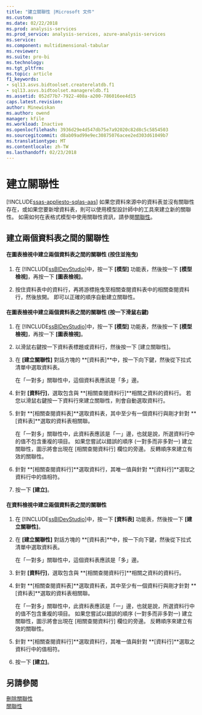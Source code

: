 ```yaml
---
title: "建立關聯性 |Microsoft 文件"
ms.custom: 
ms.date: 02/22/2018
ms.prod: analysis-services
ms.prod_service: analysis-services, azure-analysis-services
ms.service: 
ms.component: multidimensional-tabular
ms.reviewer: 
ms.suite: pro-bi
ms.technology: 
ms.tgt_pltfrm: 
ms.topic: article
f1_keywords:
- sql13.asvs.bidtoolset.createrelatdb.f1
- sql13.asvs.bidtoolset.managereldb.f1
ms.assetid: 052d77b7-7922-408a-a200-786016ee4d15
caps.latest.revision: 
author: Minewiskan
ms.author: owend
manager: kfile
ms.workload: Inactive
ms.openlocfilehash: 3936d29e4d547db75e7a92020c82d8c5c5854503
ms.sourcegitcommit: d8ab09ad99e9ec30875076acee2ed303d61049b7
ms.translationtype: MT
ms.contentlocale: zh-TW
ms.lasthandoff: 02/23/2018
---
```

# <a name="create-a-relationship"></a>建立關聯性 
[!INCLUDE[ssas-appliesto-sqlas-aas](../../includes/ssas-appliesto-sqlas-aas.md)]
如果您資料來源中的資料表並沒有關聯性存在，或如果您要新增資料表，則可以使用模型設計師中的工具來建立新的關聯性。 如需如何在表格式模型中使用關聯性資訊，請參閱[關聯性](../../analysis-services/tabular-models/relationships-ssas-tabular.md)。  
  
## <a name="create-a-relationship-between-two-tables"></a>建立兩個資料表之間的關聯性  
  
#### <a name="to-create-a-relationship-between-two-tables-in-diagram-view-click-and-drag"></a>在圖表檢視中建立兩個資料表之間的關聯性 (按住並拖曳)  
  
1.  在 [!INCLUDE[ssBIDevStudio](../../includes/ssbidevstudio-md.md)]中，按一下 **[模型]** 功能表，然後按一下 **[模型檢視]**，再按一下 **[圖表檢視]**。  
  
2.  按住資料表中的資料行，再將游標拖曳至相關查閱資料表中的相關查閱資料行，然後放開。 即可以正確的順序自動建立關聯性。  
  
#### <a name="to-create-a-relationship-between-two-tables-in-diagram-view-right-click"></a>在圖表檢視中建立兩個資料表之間的關聯性 (按一下滑鼠右鍵)  
  
1.  在 [!INCLUDE[ssBIDevStudio](../../includes/ssbidevstudio-md.md)]中，按一下 **[模型]** 功能表，然後按一下 **[模型檢視]**，再按一下 **[圖表檢視]**。  
  
2.  以滑鼠右鍵按一下資料表標題或資料行，然後按一下 [建立關聯性]。  
  
3.  在 **[建立關聯性]** 對話方塊的 **[資料表]**中，按一下向下鍵，然後從下拉式清單中選取資料表。  
  
     在「一對多」關聯性中，這個資料表應該是「多」邊。  
  
4.  針對 **[資料行]**，選取包含與 **[相關查閱資料行]**相關之資料的資料行。 若您以滑鼠右鍵按一下資料行來建立關聯性，則會自動選取資料行。  
  
5.  針對 **[相關查閱資料表]**選取資料表，其中至少有一個資料行與剛才針對 **[資料表]**選取的資料表相關聯。  
  
     在「一對多」關聯性中，此資料表應該是「一」邊，也就是說，所選資料行中的值不包含重複的項目。 如果您嘗試以錯誤的順序 (一對多而非多對一) 建立關聯性，圖示將會出現在 [相關查閱資料行] 欄位的旁邊。 反轉順序來建立有效的關聯性。  
  
6.  針對 **[相關查閱資料行]**選取資料行，其唯一值與針對 **[資料行]**選取之資料行中的值相符。  
  
7.  按一下 **[建立]**。  
  
#### <a name="to-create-a-relationship-between-two-tables-in-data-view"></a>在資料檢視中建立兩個資料表之間的關聯性  
  
1.  在 [!INCLUDE[ssBIDevStudio](../../includes/ssbidevstudio-md.md)]中，按一下 **[資料表]** 功能表，然後按一下 **[建立關聯性]**。  
  
2.  在 **[建立關聯性]** 對話方塊的 **[資料表]**中，按一下向下鍵，然後從下拉式清單中選取資料表。  
  
     在「一對多」關聯性中，這個資料表應該是「多」邊。  
  
3.  針對 **[資料行]**，選取包含與 **[相關查閱資料行]**相關之資料的資料行。  
  
4.  針對 **[相關查閱資料表]**選取資料表，其中至少有一個資料行與剛才針對 **[資料表]**選取的資料表相關聯。  
  
     在「一對多」關聯性中，此資料表應該是「一」邊，也就是說，所選資料行中的值不包含重複的項目。 如果您嘗試以錯誤的順序 (一對多而非多對一) 建立關聯性，圖示將會出現在 [相關查閱資料行] 欄位的旁邊。 反轉順序來建立有效的關聯性。  
  
5.  針對 **[相關查閱資料行]**選取資料行，其唯一值與針對 **[資料行]**選取之資料行中的值相符。  
  
6.  按一下 **[建立]**。  
  
## <a name="see-also"></a>另請參閱  
 [刪除關聯性](../../analysis-services/tabular-models/delete-relationships-ssas-tabular.md)   
 [關聯性](../../analysis-services/tabular-models/relationships-ssas-tabular.md)  
  
  
